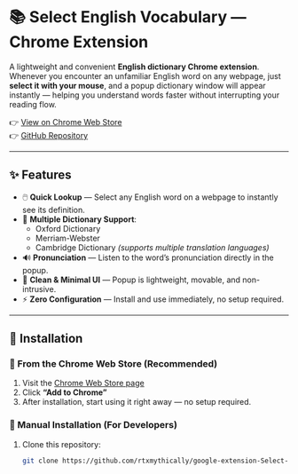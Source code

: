 # 📚 Select English Vocabulary — Chrome Extension

A lightweight and convenient **English dictionary Chrome extension**.  
Whenever you encounter an unfamiliar English word on any webpage, just **select it with your mouse**, and a popup dictionary window will appear instantly — helping you understand words faster without interrupting your reading flow.

👉 [View on Chrome Web Store](https://chromewebstore.google.com/detail/lcdgbgeohmoeekddkekniinkdkichpka?utm_source=item-share-cb)  
👉 [GitHub Repository](https://github.com/rtxmythically/google-extension-Select-English-vocabulary.git)

---

## ✨ Features

- 🖱️ **Quick Lookup** — Select any English word on a webpage to instantly see its definition.  
- 📖 **Multiple Dictionary Support**:
  - Oxford Dictionary  
  - Merriam-Webster  
  - Cambridge Dictionary *(supports multiple translation languages)*  
- 🔊 **Pronunciation** — Listen to the word’s pronunciation directly in the popup.  
- 🧭 **Clean & Minimal UI** — Popup is lightweight, movable, and non-intrusive.  
- ⚡ **Zero Configuration** — Install and use immediately, no setup required.

---

## 🧰 Installation

### 📌 From the Chrome Web Store (Recommended)

1. Visit the [Chrome Web Store page](https://chromewebstore.google.com/detail/lcdgbgeohmoeekddkekniinkdkichpka?utm_source=item-share-cb)  
2. Click **“Add to Chrome”**  
3. After installation, start using it right away — no setup required.

### 🧪 Manual Installation (For Developers)

1. Clone this repository:
   ```bash
   git clone https://github.com/rtxmythically/google-extension-Select-English-vocabulary.git
